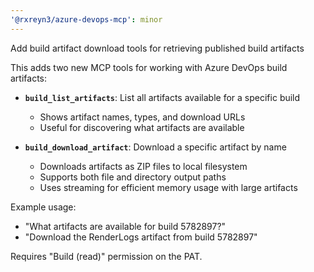 ```yaml
---
'@rxreyn3/azure-devops-mcp': minor
---
```


Add build artifact download tools for retrieving published build artifacts

This adds two new MCP tools for working with Azure DevOps build artifacts:

- **`build_list_artifacts`**: List all artifacts available for a specific build
  - Shows artifact names, types, and download URLs
  - Useful for discovering what artifacts are available

- **`build_download_artifact`**: Download a specific artifact by name
  - Downloads artifacts as ZIP files to local filesystem
  - Supports both file and directory output paths
  - Uses streaming for efficient memory usage with large artifacts

Example usage:
- "What artifacts are available for build 5782897?"
- "Download the RenderLogs artifact from build 5782897"

Requires "Build (read)" permission on the PAT.